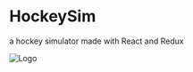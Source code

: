 # HockeySim
a hockey simulator made with React and Redux

![Logo](http://philvr.com/react/img/hockeysim.png)
